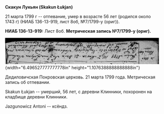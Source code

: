 **Скакун Лукьян (Skakun Łukjan)**

21 марта 1799 г -- отпевание, умер в возрасте 56 лет (родился около 1743
г) (НИАБ 136-13-919, лист 8об, №7/1799-у (ориг)).

**НИАБ 136-13-919:** Лист 8об. **Метрическая запись №7/1799-у (ориг).**

![](./media/26b5f536a718cf647d5d6f1bdf80314d2e370601.png){width="6.496527777777778in"
height="1.1076388888888888in"}

Дедиловичская Покровская церковь. 21 марта 1799 года. Метрическая запись
об отпевании.

Skakun Łukjan -- умерший, 56 лет, с деревни Клинники, похоронен на
кладбище деревни Клинники.

Jazgunowicz Antoni -- ксёндз.

